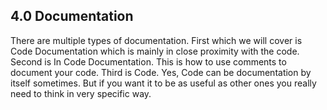 ## 4.0 Documentation
There are multiple types of documentation. 
First which we will cover is Code Documentation which is mainly in close proximity with the code. 
Second is In Code Documentation. This is how to use comments to document your code. 
Third is Code. Yes, Code can be documentation by itself sometimes. But if you want it to be as useful as other ones you really need to think in very specific way. 
